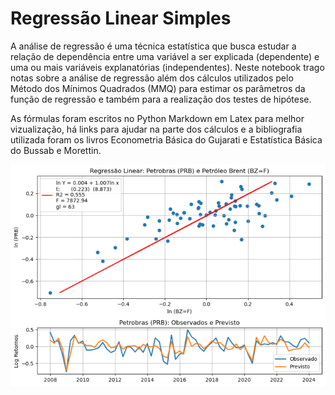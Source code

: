 # Regressão Linear Simples

A análise de regressão é uma técnica estatística que busca estudar a relação de dependência entre uma variável a ser explicada (dependente) e uma ou mais variáveis explanatórias (independentes). Neste notebook trago notas sobre a análise de regressão além dos cálculos utilizados pelo Método dos Mínimos Quadrados (MMQ) para estimar os parâmetros da função de regressão e também para a realização dos testes de hipótese. 

As fórmulas foram escritos no Python Markdown em Latex para melhor vizualização, há links para ajudar na parte dos cálculos e a bibliografia utilizada foram os livros Econometria Básica do Gujarati e Estatística Básica do Bussab e Morettin. 

![Modelo de Regressao](https://github.com/emanuelprd/Regressao-Linear/blob/main/Modelo_Regressao)
